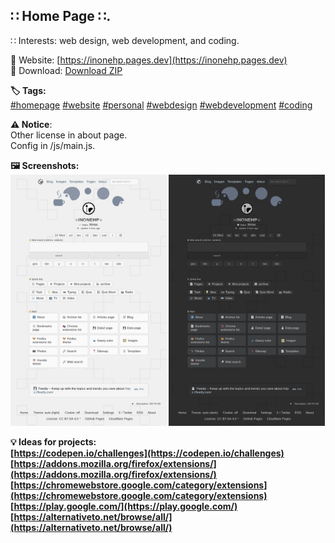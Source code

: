 
## ∷ Home Page ∷.  
∷ Interests: web design, web development, and coding.  
  
🔗 Website: [https://inonehp.pages.dev](https://inonehp.pages.dev)  
💾 Download: [Download ZIP](https://github.com/inonehp/inonehp.pages.dev/archive/refs/heads/main.zip)  
  
<strong>🏷️ Tags:</strong>  
[#homepage](https://github.com/topics/homepage)
[#website](https://github.com/topics/website)
[#personal](https://github.com/topics/personal)
[#webdesign](https://github.com/topics/webdesign)
[#webdevelopment](https://github.com/topics/webdevelopment)
[#coding](https://github.com/topics/coding)
  
<strong>⚠️ Notice</strong>:  
Other license in about page.  
Config in /js/main.js.  
  
  
<strong>🖼️ Screenshots<strong>:  
<img src="/img/screenshot.png" width="250px" alt="light page">
<img src="/img/screenshot2.png" width="250px" alrt="dark page">
<!--
![screenshot light](/img/screenshot.png)  
![screenshot dark](/img/screenshot2.png)  
-->

  
<strong>💡 Ideas for projects:</strong>  
[https://codepen.io/challenges](https://codepen.io/challenges)  
[https://addons.mozilla.org/firefox/extensions/](https://addons.mozilla.org/firefox/extensions/)  
[https://chromewebstore.google.com/category/extensions](https://chromewebstore.google.com/category/extensions)  
[https://play.google.com/](https://play.google.com/)  
[https://alternativeto.net/browse/all/](https://alternativeto.net/browse/all/)  







